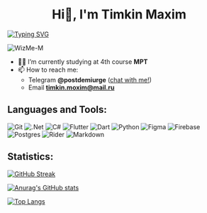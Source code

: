 <h1 align="center">Hi👋, I'm Timkin Maxim</h1>

[![Typing SVG](https://readme-typing-svg.herokuapp.com?color=%2336BCF7&lines=Flutter+app+developer)](https://git.io/typing-svg)

![WizMe-M](https://komarev.com/ghpvc/?username=wizme-m&label=PROFILE+VIEWS&color=red&style=plastic)

- 👨‍🎓 I’m currently studying at 4th course **MPT**
- 📫 How to reach me: 
  - Telegram **@postdemiurge** ([chat with me!](https://t.me/postdemiurge))
  - Email **timkin.moxim@mail.ru**

## Languages and Tools:

![Git](https://img.shields.io/badge/git-%23F05033.svg?style=for-the-badge&logo=git&logoColor=white)
![.Net](https://img.shields.io/badge/.NET-5C2D91?style=for-the-badge&logo=.net&logoColor=white)
![C#](https://img.shields.io/badge/c%23-%23239120.svg?style=for-the-badge&logo=c-sharp&logoColor=white)
![Flutter](https://img.shields.io/badge/Flutter-%2302569B.svg?style=for-the-badge&logo=Flutter&logoColor=white)
![Dart](https://img.shields.io/badge/dart-%230175C2.svg?style=for-the-badge&logo=dart&logoColor=white)
![Python](https://img.shields.io/badge/python-3670A0?style=for-the-badge&logo=python&logoColor=ffdd54)
![Figma](https://img.shields.io/badge/figma-%23F24E1E.svg?style=for-the-badge&logo=figma&logoColor=white)
![Firebase](https://img.shields.io/badge/Firebase-039BE5?style=for-the-badge&logo=Firebase&logoColor=white)
![Postgres](https://img.shields.io/badge/postgres-%23316192.svg?style=for-the-badge&logo=postgresql&logoColor=white)
![Rider](https://img.shields.io/badge/Rider-000000.svg?style=for-the-badge&logo=Rider&logoColor=white&color=black&labelColor=crimson)
![Markdown](https://img.shields.io/badge/markdown-%23000000.svg?style=for-the-badge&logo=markdown&logoColor=white)
 
 ## Statistics:
 
[![GitHub Streak](https://github-readme-streak-stats.herokuapp.com/?user=WizMe-M&theme=onedark)](https://git.io/streak-stats)

[![Anurag's GitHub stats](https://github-readme-stats.vercel.app/api?username=WizMe-M&theme=onedark&PAT1)](https://github.com/anuraghazra/github-readme-stats)

[![Top Langs](https://github-readme-stats.vercel.app/api/top-langs/?username=WizMe-M&layout=compact&theme=onedark&PAT1)](https://github.com/anuraghazra/github-readme-stats)
